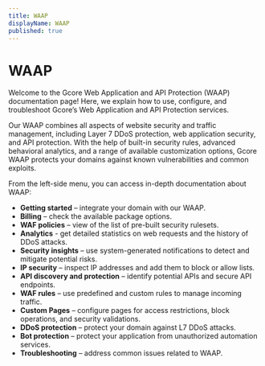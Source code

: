 ```yaml
---
title: WAAP
displayName: WAAP
published: true
---
```

# WAAP

Welcome to the Gcore Web Application and API Protection (WAAP) documentation page! Here, we explain how to use, configure, and troubleshoot Gcore’s Web Application and API Protection services. 

Our WAAP combines all aspects of website security and traffic management, including Layer 7 DDoS protection, web application security, and API protection. With the help of built-in security rules, advanced behavioral analytics, and a range of available customization options, Gcore WAAP protects your domains against known vulnerabilities and common exploits.  

From the left-side menu, you can access in-depth documentation about WAAP: 

* **Getting started** – integrate your domain with our WAAP.
* **Billing** – check the available package options.
* **WAF policies** – view of the list of pre-built security rulesets.
* **Analytics** - get detailed statistics on web requests and the history of DDoS attacks. 
* **Security insights** – use system-generated notifications to detect and mitigate potential risks. 
* **IP security** – inspect IP addresses and add them to block or allow lists. 
* **API discovery and protection** – identify potential APIs and secure API endpoints.   
* **WAF rules** – use predefined and custom rules to manage incoming traffic.
* **Custom Pages** – configure pages for access restrictions, block operations, and security validations. 
* **DDoS protection** – protect your domain against L7 DDoS attacks. 
* **Bot protection** – protect your application from unauthorized automation services.
* **Troubleshooting** – address common issues related to WAAP. 